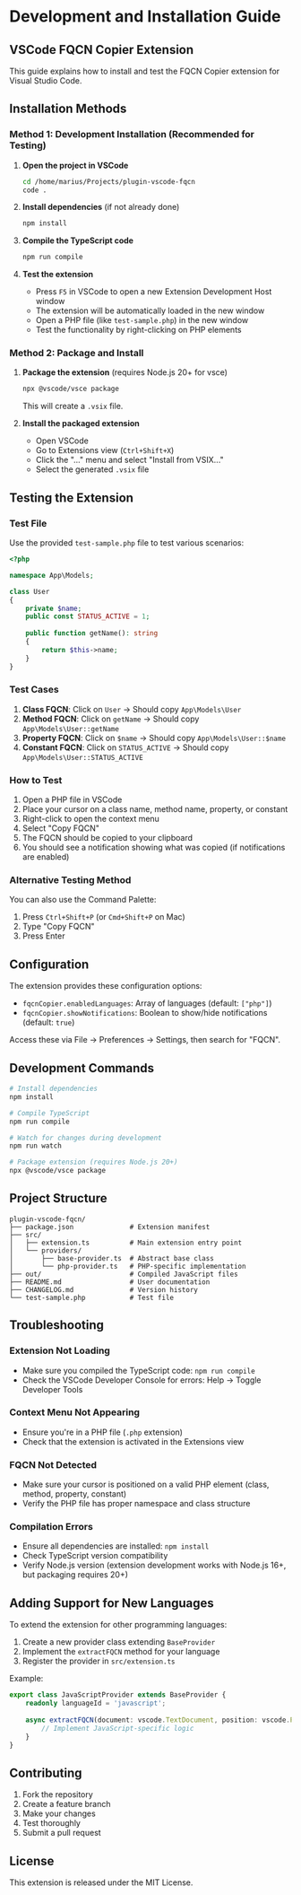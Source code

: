 # Development and Installation Guide

## VSCode FQCN Copier Extension

This guide explains how to install and test the FQCN Copier extension for Visual Studio Code.

## Installation Methods

### Method 1: Development Installation (Recommended for Testing)

1. **Open the project in VSCode**
   ```bash
   cd /home/marius/Projects/plugin-vscode-fqcn
   code .
   ```

2. **Install dependencies** (if not already done)
   ```bash
   npm install
   ```

3. **Compile the TypeScript code**
   ```bash
   npm run compile
   ```

4. **Test the extension**
   - Press `F5` in VSCode to open a new Extension Development Host window
   - The extension will be automatically loaded in the new window
   - Open a PHP file (like `test-sample.php`) in the new window
   - Test the functionality by right-clicking on PHP elements

### Method 2: Package and Install

1. **Package the extension** (requires Node.js 20+ for vsce)
   ```bash
   npx @vscode/vsce package
   ```
   This will create a `.vsix` file.

2. **Install the packaged extension**
   - Open VSCode
   - Go to Extensions view (`Ctrl+Shift+X`)
   - Click the "..." menu and select "Install from VSIX..."
   - Select the generated `.vsix` file

## Testing the Extension

### Test File
Use the provided `test-sample.php` file to test various scenarios:

```php
<?php

namespace App\Models;

class User
{
    private $name;
    public const STATUS_ACTIVE = 1;
    
    public function getName(): string
    {
        return $this->name;
    }
}
```

### Test Cases

1. **Class FQCN**: Click on `User` → Should copy `App\Models\User`
2. **Method FQCN**: Click on `getName` → Should copy `App\Models\User::getName`
3. **Property FQCN**: Click on `$name` → Should copy `App\Models\User::$name`
4. **Constant FQCN**: Click on `STATUS_ACTIVE` → Should copy `App\Models\User::STATUS_ACTIVE`

### How to Test

1. Open a PHP file in VSCode
2. Place your cursor on a class name, method name, property, or constant
3. Right-click to open the context menu
4. Select "Copy FQCN"
5. The FQCN should be copied to your clipboard
6. You should see a notification showing what was copied (if notifications are enabled)

### Alternative Testing Method

You can also use the Command Palette:
1. Press `Ctrl+Shift+P` (or `Cmd+Shift+P` on Mac)
2. Type "Copy FQCN"
3. Press Enter

## Configuration

The extension provides these configuration options:

- `fqcnCopier.enabledLanguages`: Array of languages (default: `["php"]`)
- `fqcnCopier.showNotifications`: Boolean to show/hide notifications (default: `true`)

Access these via File → Preferences → Settings, then search for "FQCN".

## Development Commands

```bash
# Install dependencies
npm install

# Compile TypeScript
npm run compile

# Watch for changes during development
npm run watch

# Package extension (requires Node.js 20+)
npx @vscode/vsce package
```

## Project Structure

```
plugin-vscode-fqcn/
├── package.json              # Extension manifest
├── src/
│   ├── extension.ts          # Main extension entry point
│   └── providers/
│       ├── base-provider.ts  # Abstract base class
│       └── php-provider.ts   # PHP-specific implementation
├── out/                      # Compiled JavaScript files
├── README.md                 # User documentation
├── CHANGELOG.md              # Version history
└── test-sample.php           # Test file
```

## Troubleshooting

### Extension Not Loading
- Make sure you compiled the TypeScript code: `npm run compile`
- Check the VSCode Developer Console for errors: Help → Toggle Developer Tools

### Context Menu Not Appearing
- Ensure you're in a PHP file (`.php` extension)
- Check that the extension is activated in the Extensions view

### FQCN Not Detected
- Make sure your cursor is positioned on a valid PHP element (class, method, property, constant)
- Verify the PHP file has proper namespace and class structure

### Compilation Errors
- Ensure all dependencies are installed: `npm install`
- Check TypeScript version compatibility
- Verify Node.js version (extension development works with Node.js 16+, but packaging requires 20+)

## Adding Support for New Languages

To extend the extension for other programming languages:

1. Create a new provider class extending `BaseProvider`
2. Implement the `extractFQCN` method for your language
3. Register the provider in `src/extension.ts`

Example:
```typescript
export class JavaScriptProvider extends BaseProvider {
    readonly languageId = 'javascript';
    
    async extractFQCN(document: vscode.TextDocument, position: vscode.Position): Promise<FQCNResult | null> {
        // Implement JavaScript-specific logic
    }
}
```

## Contributing

1. Fork the repository
2. Create a feature branch
3. Make your changes
4. Test thoroughly
5. Submit a pull request

## License

This extension is released under the MIT License.

